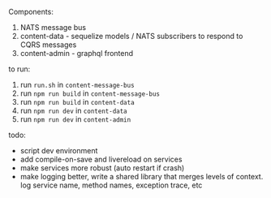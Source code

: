 Components:

1. NATS message bus
2. content-data - sequelize models / NATS subscribers to respond to CQRS messages
3. content-admin - graphql frontend

to run:
1. run `run.sh` in `content-message-bus`
2. run `npm run build` in `content-message-bus`
3. run `npm run build` in `content-data`
4. run `npm run dev` in `content-data`
5. run `npm run dev` in `content-admin`


todo:
* script dev environment
* add compile-on-save and livereload on services
* make services more robust (auto restart if crash)
* make logging better, write a shared library that merges levels of context. log service name, method names, exception trace, etc
